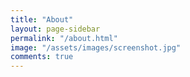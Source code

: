 ```yaml
---
title: "About"
layout: page-sidebar
permalink: "/about.html"
image: "/assets/images/screenshot.jpg"
comments: true
---
```

<!--Made with <i class="fa fa-heart text-danger"></i> by Sal [@wowthemesnet](https://www.wowthemes.net/category/free-themes-templates/). -->
